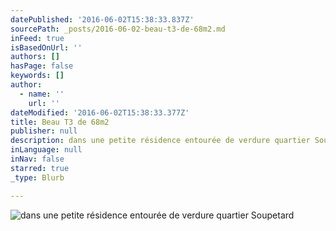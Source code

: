 ```yaml
---
datePublished: '2016-06-02T15:38:33.837Z'
sourcePath: _posts/2016-06-02-beau-t3-de-68m2.md
inFeed: true
isBasedOnUrl: ''
authors: []
hasPage: false
keywords: []
author:
  - name: ''
    url: ''
dateModified: '2016-06-02T15:38:33.377Z'
title: Beau T3 de 68m2
publisher: null
description: dans une petite résidence entourée de verdure quartier Soupetard
inLanguage: null
inNav: false
starred: true
_type: Blurb

---
```

![dans une petite résidence entourée de verdure quartier Soupetard](https://the-grid-user-content.s3-us-west-2.amazonaws.com/2c1e2c28-6ba9-4601-9e16-a489c7d269e0.jpg)
